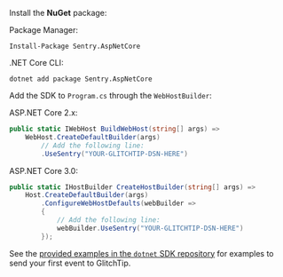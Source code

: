 Install the **NuGet** package:

Package Manager:

```shell
Install-Package Sentry.AspNetCore
```

.NET Core CLI:

```shell
dotnet add package Sentry.AspNetCore
```

Add the SDK to `Program.cs` through the `WebHostBuilder`:

ASP.NET Core 2.x:

```csharp
public static IWebHost BuildWebHost(string[] args) =>
    WebHost.CreateDefaultBuilder(args)
        // Add the following line:
        .UseSentry("YOUR-GLITCHTIP-DSN-HERE")
```

ASP.NET Core 3.0:

```csharp
public static IHostBuilder CreateHostBuilder(string[] args) =>
    Host.CreateDefaultBuilder(args)
        .ConfigureWebHostDefaults(webBuilder =>
        {
            // Add the following line:
            webBuilder.UseSentry("YOUR-GLITCHTIP-DSN-HERE")
        });
```

See the [provided examples in the `dotnet` SDK repository](https://github.com/getsentry/sentry-dotnet/tree/master/samples) for examples to send your first event to GlitchTip.
